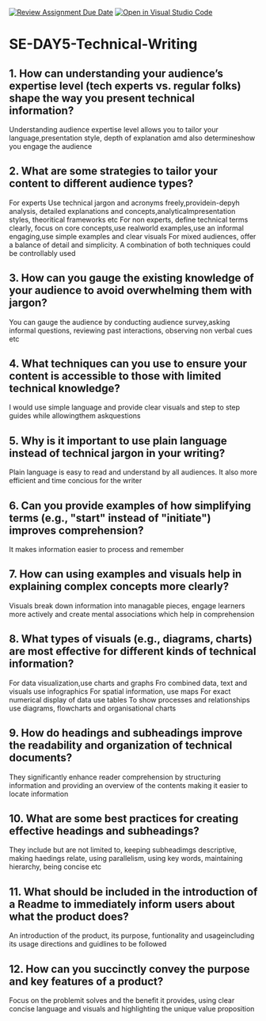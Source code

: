 [![Review Assignment Due Date](https://classroom.github.com/assets/deadline-readme-button-22041afd0340ce965d47ae6ef1cefeee28c7c493a6346c4f15d667ab976d596c.svg)](https://classroom.github.com/a/zsAR-pyY)
[![Open in Visual Studio Code](https://classroom.github.com/assets/open-in-vscode-2e0aaae1b6195c2367325f4f02e2d04e9abb55f0b24a779b69b11b9e10269abc.svg)](https://classroom.github.com/online_ide?assignment_repo_id=19062934&assignment_repo_type=AssignmentRepo)
# SE-DAY5-Technical-Writing
## 1. How can understanding your audience’s expertise level (tech experts vs. regular folks) shape the way you present technical information?
Understanding audience expertise level allows you to tailor your language,presentation style, depth of explanation amd also determineshow you engage the audience
## 2. What are some strategies to tailor your content to different audience types? 
For experts 
Use technical jargon and acronyms freely,providein-depyh analysis, detailed explanations and concepts,analyticalmpresentation styles, theoritical frameworks etc
For non experts, define technical terms clearly, focus on core concepts,use realworld examples,use an informal engaging,use simple examples and clear visuals
For mixed audiences, offer a balance of detail and simplicity. A combination of both techniques could be controllably used
## 3. How can you gauge the existing knowledge of your audience to avoid overwhelming them with jargon?
You can gauge the audience by conducting audience survey,asking informal questions, reviewing past interactions, observing non verbal cues etc
## 4. What techniques can you use to ensure your content is accessible to those with limited technical knowledge?
I would use simple language and provide clear visuals and step to step guides while allowingthem askquestions
## 5. Why is it important to use plain language instead of technical jargon in your writing?
Plain language is easy to read and understand by all audiences. It also more efficient and time concious for the writer
## 6. Can you provide examples of how simplifying terms (e.g., "start" instead of "initiate") improves comprehension?
It makes information easier to process and remember
## 7. How can using examples and visuals help in explaining complex concepts more clearly?
Visuals break down information into managable pieces, engage learners more actively and create mental associations which help in comprehension
## 8. What types of visuals (e.g., diagrams, charts) are most effective for different kinds of technical information?
For data visualization,use charts and graphs
Fro combined data, text and visuals use infographics
For spatial information, use maps
For exact numerical display of data use tables
To show processes and relationships use diagrams, flowcharts and organisational charts
## 9. How do headings and subheadings improve the readability and organization of technical documents?
They significantly enhance reader comprehension by structuring information and providing an overview of the contents making it easier to locate information
## 10. What are some best practices for creating effective headings and subheadings?
They include but are not limited to, keeping subheadimgs descriptive, making haedings relate, using parallelism, using key words, maintaining hierarchy, being concise etc
## 11. What should be included in the introduction of a Readme to immediately inform users about what the product does?
An introduction of the product, its purpose, funtionality and usageincluding its usage directions and guidlines to be followed
## 12. How can you succinctly convey the purpose and key features of a product?
Focus on the problemit solves and the benefit it provides, using clear concise language and visuals and highlighting the unique value proposition
